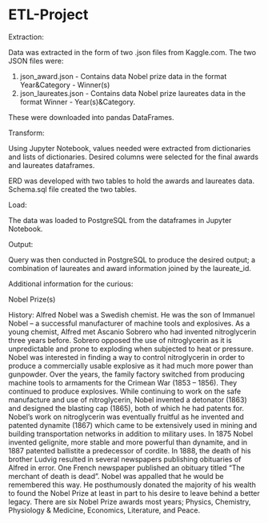 # ETL-Project


Extraction:

Data was extracted in the form of two .json files from Kaggle.com. 
The two JSON files were:
1. json_award.json - Contains data Nobel prize data in the format Year&Category - Winner(s)
2. json_laureates.json - Contains data Nobel prize laureates data in the format Winner - Year(s)&Category.

These were downloaded into pandas DataFrames. 


Transform:

Using Jupyter Notebook, values needed were extracted from dictionaries and lists of dictionaries. Desired columns were selected for the final awards and laureates dataframes.

ERD was developed with two tables to hold the awards and laureates data. Schema.sql file created the two tables.


Load:

The data was loaded to PostgreSQL from the dataframes in Jupyter Notebook. 


Output:

Query was then conducted in PostgreSQL to produce the desired output; a combination of laureates and award information joined by the laureate_id.
 

Additional information for the curious:

Nobel Prize(s)

History:
Alfred Nobel was a Swedish chemist. He was the son of Immanuel Nobel – a successful manufacturer of machine tools and explosives. As a young chemist, Alfred met Ascanio Sobrero who had invented nitroglycerin three years before. Sobrero opposed the use of nitroglycerin as it is unpredictable and prone to exploding when subjected to heat or pressure. Nobel was interested in finding a way to control nitroglycerin in order to produce a commercially usable explosive as it had much more power than gunpowder. Over the years, the family factory switched from producing machine tools to armaments for the Crimean War (1853 – 1856). They continued to produce explosives. While continuing to work on the safe manufacture and use of nitroglycerin, Nobel invented a detonator (1863) and designed the blasting cap (1865), both of which he had patents for. Nobel’s work on nitroglycerin was eventually fruitful as he invented and patented dynamite (1867) which came to be extensively used in mining and building transportation networks in addition to military uses. In 1875 Nobel invented gelignite, more stable and more powerful than dynamite, and in 1887 patented ballistite a predecessor of cordite.
In 1888, the death of his brother Ludvig resulted in several newspapers publishing obituaries of Alfred in error. One French newspaper published an obituary titled “The merchant of death is dead”. Nobel was appalled that he would be remembered this way. He posthumously donated the majority of his wealth to found the Nobel Prize at least in part to his desire to leave behind a better legacy. There are six Nobel Prize awards most years; Physics, Chemistry, Physiology & Medicine, Economics, Literature, and Peace.
